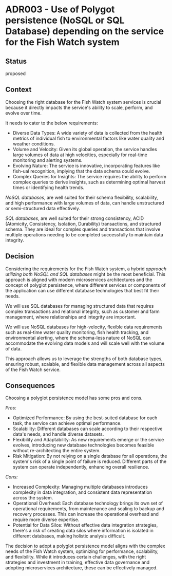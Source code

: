 # ADR003 - Use of Polygot persistence (NoSQL or SQL Database) depending on the service for the Fish Watch system  
## Status
proposed
## Context
Choosing the right database for the Fish Watch system services is crucial because it directly impacts the service's ability to scale, perform, and evolve over time. 

It needs to cater to the below requirements:
-  Diverse Data Types: A wide variety of data is collected from the health metrics of individual fish to environmental factors like water quality and weather conditions.
-  Volume and Velocity: Given its global operation, the service handles large volumes of data at high velocities, especially for real-time monitoring and alerting systems.
-  Evolving Nature: The service is innovative, incorporating features like fish-ual recognition, implying that the data schema could evolve.
- Complex Queries for Insights: The service requires the ability to perform complex queries to derive insights, such as determining optimal harvest times or identifying health trends.

*NoSQL databases*, are well suited for their schema flexibility, scalability, and high performance with large volumes of data, can handle unstructured or semi-structured data effectively.

*SQL databases*, are well suited for their strong consistency, ACID (Atomicity, Consistency, Isolation, Durability) transactions, and structured schema. They are ideal for complex queries and transactions that involve multiple operations needing to be completed successfully to maintain data integrity.
    
## Decision
Considering the requirements for the Fish Watch system, a hybrid *approach utilizing both NoSQL and SQL databases* might be the most beneficial. This approach is aligned with modern microservices architectures and the concept of polyglot persistence, where different services or components of the application can use different database technologies that best fit their needs​​.

We will use SQL databases for managing structured data that requires complex transactions and relational integrity, such as customer and farm management, where relationships and integrity are important.

We will use NoSQL databases for high-velocity, flexible data requirements such as real-time water quality monitoring, fish health tracking, and environmental alerting, where the schema-less nature of NoSQL can accommodate the evolving data models and will scale well with the volume of data.

This approach allows us to leverage the strengths of both database types, ensuring robust, scalable, and flexible data management across all aspects of the Fish Watch service.

## Consequences
Choosing a polyglot persistence model has some pros and cons.

*Pros:*
- Optimized Performance: By using the best-suited database for each task, the service can achieve optimal performance. 
- Scalability: Different databases can scale according to their respective data's needs, and handle diverse datasets.
- Flexibility and Adaptability: As new requirements emerge or the service evolves, introducing new database technologies becomes feasible without re-architecting the entire system. 
- Risk Mitigation: By not relying on a single database for all operations, the system's risk of a single point of failure is reduced. Different parts of the system can operate independently, enhancing overall resilience.

*Cons:*
-  Increased Complexity: Managing multiple databases introduces complexity in data integration, and consistent data representation across the system.
- Operational Overhead: Each database technology brings its own set of operational requirements, from maintenance and scaling to backup and recovery processes. This can increase the operational overhead and require more diverse expertise.
- Potential for Data Silos: Without effective data integration strategies, there's a risk of creating data silos where information is isolated in different databases, making holistic analysis difficult.

The decision to adopt a polyglot persistence model aligns with the complex needs of the Fish Watch system, optimizing for performance, scalability, and flexibility. While it introduces certain challenges, with the right strategies and investment in training, effective data governance and adopting microservices architecture, these can be effectively managed.

